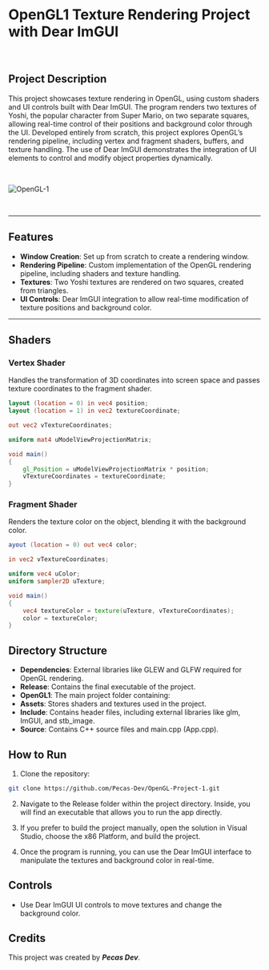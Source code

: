 
# OpenGL1 Texture Rendering Project with Dear ImGUI

 <br>

## Project Description

This project showcases texture rendering in OpenGL, using custom shaders and UI controls built with Dear ImGUI. The program renders two textures of Yoshi, the popular character from Super Mario, on two separate squares, allowing real-time control of their positions and background color through the UI. Developed entirely from scratch, this project explores OpenGL’s rendering pipeline, including vertex and fragment shaders, buffers, and texture handling. The use of Dear ImGUI demonstrates the integration of UI elements to control and modify object properties dynamically.

 <br>

![OpenGL-1](https://github.com/user-attachments/assets/cbee46eb-4128-4784-a489-d52392538533)

 <br>
 
--------------------------------

## Features

- **Window Creation**: Set up from scratch to create a rendering window.
- **Rendering Pipeline**: Custom implementation of the OpenGL rendering pipeline, including shaders and texture handling.
- **Textures**: Two Yoshi textures are rendered on two squares, created from triangles.
- **UI Controls**: Dear ImGUI integration to allow real-time modification of texture positions and background color.

---------------------------------


## Shaders

### Vertex Shader
Handles the transformation of 3D coordinates into screen space and passes texture coordinates to the fragment shader.

```glsl
layout (location = 0) in vec4 position;
layout (location = 1) in vec2 textureCoordinate;

out vec2 vTextureCoordinates;

uniform mat4 uModelViewProjectionMatrix;

void main()
{
    gl_Position = uModelViewProjectionMatrix * position;
    vTextureCoordinates = textureCoordinate;
}
```

### Fragment Shader
Renders the texture color on the object, blending it with the background color.

```glsl
ayout (location = 0) out vec4 color;

in vec2 vTextureCoordinates;

uniform vec4 uColor;
uniform sampler2D uTexture;

void main()
{
    vec4 textureColor = texture(uTexture, vTextureCoordinates);
    color = textureColor;
}
```

## Directory Structure
- **Dependencies**: External libraries like GLEW and GLFW required for OpenGL rendering.
- **Release**: Contains the final executable of the project.
- **OpenGL1**: The main project folder containing:
- **Assets**: Stores shaders and textures used in the project.
- **Include**: Contains header files, including external libraries like glm, ImGUI, and stb_image.
- **Source**: Contains C++ source files and main.cpp (App.cpp).

## How to Run

1. Clone the repository:

```bash
git clone https://github.com/Pecas-Dev/OpenGL-Project-1.git
```
2. Navigate to the Release folder within the project directory. Inside, you will find an executable that allows you to run the app directly.

3. If you prefer to build the project manually, open the solution in Visual Studio, choose the x86 Platform, and build the project.

4. Once the program is running, you can use the Dear ImGUI interface to manipulate the textures and background color in real-time.
   
## Controls

- Use Dear ImGUI UI controls to move textures and change the background color.

## Credits

This project was created by _**Pecas Dev**_.
